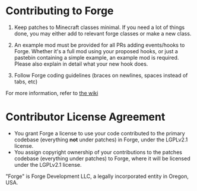 Contributing to Forge
=====================

1) Keep patches to Minecraft classes minimal. If you need a lot of things done, you may either add to relevant forge classes or make a new class.

2) An example mod must be provided for all PRs adding events/hooks to Forge. Whether it's a full mod using your proposed hooks, or just a pastebin containing a simple example, an example mod is required. Please also explain in detail what your new hook does.

3) Follow Forge coding guidelines (braces on newlines, spaces instead of tabs, etc)

For more information, refer to [the wiki](https://github.com/MinecraftForge/MinecraftForge/wiki/If-you-want-to-contribute-to-Forge)


Contributor License Agreement
=============================
- You grant Forge a license to use your code contributed to the primary codebase (everything **not** under patches) in Forge, under the LGPLv2.1 license.
- You assign copyright ownership of your contributions to the patches codebase (everything under patches) to Forge, where it will be licensed under the LGPLv2.1 license.

"Forge" is Forge Development LLC, a legally incorporated entity in Oregon, USA.
